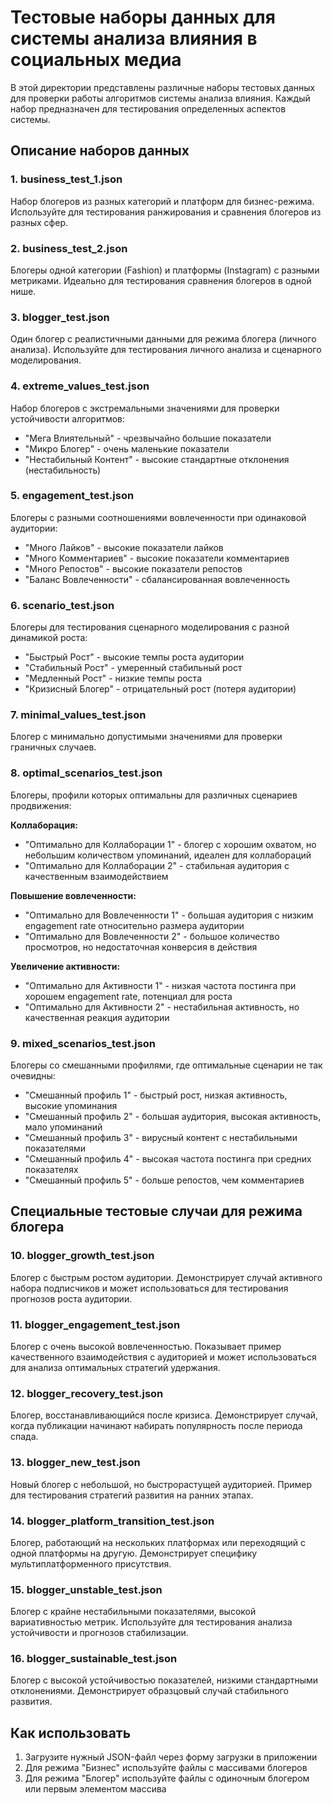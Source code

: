 # Тестовые наборы данных для системы анализа влияния в социальных медиа

В этой директории представлены различные наборы тестовых данных для проверки работы алгоритмов системы анализа влияния. Каждый набор предназначен для тестирования определенных аспектов системы.

## Описание наборов данных

### 1. business_test_1.json

Набор блогеров из разных категорий и платформ для бизнес-режима.
Используйте для тестирования ранжирования и сравнения блогеров из разных сфер.

### 2. business_test_2.json

Блогеры одной категории (Fashion) и платформы (Instagram) с разными метриками.
Идеально для тестирования сравнения блогеров в одной нише.

### 3. blogger_test.json

Один блогер с реалистичными данными для режима блогера (личного анализа).
Используйте для тестирования личного анализа и сценарного моделирования.

### 4. extreme_values_test.json

Набор блогеров с экстремальными значениями для проверки устойчивости алгоритмов:

-   "Мега Влиятельный" - чрезвычайно большие показатели
-   "Микро Блогер" - очень маленькие показатели
-   "Нестабильный Контент" - высокие стандартные отклонения (нестабильность)

### 5. engagement_test.json

Блогеры с разными соотношениями вовлеченности при одинаковой аудитории:

-   "Много Лайков" - высокие показатели лайков
-   "Много Комментариев" - высокие показатели комментариев
-   "Много Репостов" - высокие показатели репостов
-   "Баланс Вовлеченности" - сбалансированная вовлеченность

### 6. scenario_test.json

Блогеры для тестирования сценарного моделирования с разной динамикой роста:

-   "Быстрый Рост" - высокие темпы роста аудитории
-   "Стабильный Рост" - умеренный стабильный рост
-   "Медленный Рост" - низкие темпы роста
-   "Кризисный Блогер" - отрицательный рост (потеря аудитории)

### 7. minimal_values_test.json

Блогер с минимально допустимыми значениями для проверки граничных случаев.

### 8. optimal_scenarios_test.json

Блогеры, профили которых оптимальны для различных сценариев продвижения:

**Коллаборация:**

-   "Оптимально для Коллаборации 1" - блогер с хорошим охватом, но небольшим количеством упоминаний, идеален для коллабораций
-   "Оптимально для Коллаборации 2" - стабильная аудитория с качественным взаимодействием

**Повышение вовлеченности:**

-   "Оптимально для Вовлеченности 1" - большая аудитория с низким engagement rate относительно размера аудитории
-   "Оптимально для Вовлеченности 2" - большое количество просмотров, но недостаточная конверсия в действия

**Увеличение активности:**

-   "Оптимально для Активности 1" - низкая частота постинга при хорошем engagement rate, потенциал для роста
-   "Оптимально для Активности 2" - нестабильная активность, но качественная реакция аудитории

### 9. mixed_scenarios_test.json

Блогеры со смешанными профилями, где оптимальные сценарии не так очевидны:

-   "Смешанный профиль 1" - быстрый рост, низкая активность, высокие упоминания
-   "Смешанный профиль 2" - большая аудитория, высокая активность, мало упоминаний
-   "Смешанный профиль 3" - вирусный контент с нестабильными показателями
-   "Смешанный профиль 4" - высокая частота постинга при средних показателях
-   "Смешанный профиль 5" - больше репостов, чем комментариев

## Специальные тестовые случаи для режима блогера

### 10. blogger_growth_test.json

Блогер с быстрым ростом аудитории. Демонстрирует случай активного набора подписчиков
и может использоваться для тестирования прогнозов роста аудитории.

### 11. blogger_engagement_test.json

Блогер с очень высокой вовлеченностью. Показывает пример качественного взаимодействия
с аудиторией и может использоваться для анализа оптимальных стратегий удержания.

### 12. blogger_recovery_test.json

Блогер, восстанавливающийся после кризиса. Демонстрирует случай, когда публикации
начинают набирать популярность после периода спада.

### 13. blogger_new_test.json

Новый блогер с небольшой, но быстрорастущей аудиторией. Пример для тестирования
стратегий развития на ранних этапах.

### 14. blogger_platform_transition_test.json

Блогер, работающий на нескольких платформах или переходящий с одной платформы на другую.
Демонстрирует специфику мультиплатформенного присутствия.

### 15. blogger_unstable_test.json

Блогер с крайне нестабильными показателями, высокой вариативностью метрик.
Используйте для тестирования анализа устойчивости и прогнозов стабилизации.

### 16. blogger_sustainable_test.json

Блогер с высокой устойчивостью показателей, низкими стандартными отклонениями.
Демонстрирует образцовый случай стабильного развития.

## Как использовать

1. Загрузите нужный JSON-файл через форму загрузки в приложении
2. Для режима "Бизнес" используйте файлы с массивами блогеров
3. Для режима "Блогер" используйте файлы с одиночным блогером или первым элементом массива
